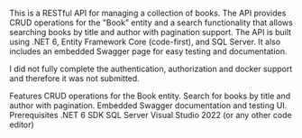 This is a RESTful API for managing a collection of books. The API provides CRUD operations for the "Book" entity and a search functionality that allows searching books by title and author with pagination support. The API is built using .NET 6, Entity Framework Core (code-first), and SQL Server. It also includes an embedded Swagger page for easy testing and documentation.

I did not fully complete the authentication, authorization and docker support and therefore it was not submitted.

Features
CRUD operations for the Book entity.
Search for books by title and author with pagination.
Embedded Swagger documentation and testing UI.
Prerequisites
.NET 6 SDK
SQL Server
Visual Studio 2022 (or any other code editor)
